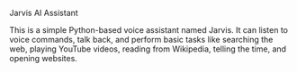 Jarvis AI Assistant

This is a simple Python-based voice assistant named Jarvis. It can listen to voice commands, talk back, and perform basic tasks like searching the web, playing YouTube videos, reading from Wikipedia, telling the time, and opening websites.
